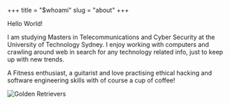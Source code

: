 +++
title = "$whoami"
slug = "about"
+++


Hello World!

I am studying Masters in Telecommunications and Cyber Security at the University of Technology Sydney.
I enjoy working with computers and crawling around web in search for any technology related info, just to keep up with new trends.

A Fitness enthusiast, a guitarist and love practising ethical hacking and software engineering skills with of course a cup of coffee!



![Golden Retrievers](../images/golden-retrievers.jpg)
